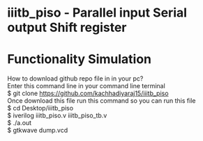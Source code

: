 # iiitb_piso - Parallel input Serial output Shift register
# Functionality Simulation 

How to download github repo file in in your pc?</br>
Enter this command line in your command line terminal </br>
$ git clone https://github.com/kachhadiyaraj15/iiitb_piso</br>
Once download this file run this command so you can run this file </br>
$ cd Desktop/iiitb_piso</br>
$ iverilog iiitb_piso.v iiitb_piso_tb.v</br>
$ ./a.out</br>
$ gtkwave dump.vcd</br>

